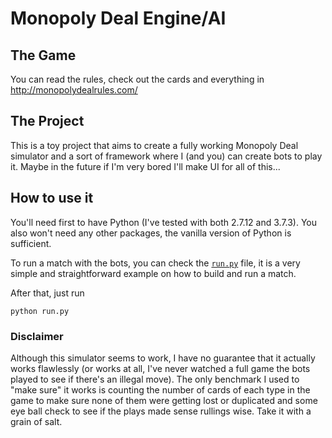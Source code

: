 # Monopoly Deal Engine/AI

## The Game
You can read the rules, check out the cards and everything in http://monopolydealrules.com/

## The Project
This is a toy project that aims to create a fully working Monopoly Deal simulator and a sort of framework where I (and you) can create bots to play it. Maybe in the future if I'm very bored I'll make UI for all of this...

## How to use it
You'll need first to have Python (I've tested with both 2.7.12 and 3.7.3). You also won't need any other packages, the vanilla version of Python is sufficient.

To run a match with the bots, you can check the [```run.py```](https://github.com/lucaspellegrinelli/monopoly-deal-ai/blob/master/run.py) file, it is a very simple and straightforward example on how to build and run a match.

After that, just run

```
python run.py
```

### Disclaimer
Although this simulator seems to work, I have no guarantee that it actually works flawlessly (or works at all, I've never watched a full game the bots played to see if there's an illegal move). The only benchmark I used to "make sure" it works is counting the number of cards of each type in the game to make sure none of them were getting lost or duplicated and some eye ball check to see if the plays made sense rullings wise. Take it with a grain of salt.
